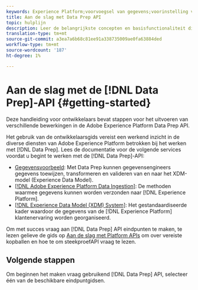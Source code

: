 ```yaml
---
keywords: Experience Platform;voorvoegsel van gegevens;voorinstelling van gegevens, api;problemen oplossen;API
title: Aan de slag met Data Prep API
topic: hulplijn
description: Leer de belangrijkste concepten en basisfunctionaliteit die u moet kennen om de eindpunten van de API van Prep van Gegevens te gebruiken om basisbewerkingen van CRUD voor gebruik met Mapper uit te voeren.
translation-type: tm+mt
source-git-commit: a3ea7a6b68c81ee91a338735009ae0fa63884ded
workflow-type: tm+mt
source-wordcount: '187'
ht-degree: 1%

---
```


# Aan de slag met de [!DNL Data Prep]-API {#getting-started}

Deze handleiding voor ontwikkelaars bevat stappen voor het uitvoeren van verschillende bewerkingen in de Adobe Experience Platform Data Prep API.

Het gebruik van de ontwikkelaarsgids vereist een werkend inzicht in de diverse diensten van Adobe Experience Platform betrokken bij het werken met [!DNL Data Prep]. Lees de documentatie voor de volgende services voordat u begint te werken met de [!DNL Data Prep]-API:

- [Gegevensvoorbeeld](../home.md): Met Data Prep kunnen gegevensengineers gegevens toewijzen, transformeren en valideren van en naar het XDM-model (Experience Data Model).
- [[!DNL Adobe Experience Platform Data Ingestion]](../../ingestion/home.md): De methoden waarmee gegevens kunnen worden verzonden naar  [!DNL Experience Platform].
- [[!DNL Experience Data Model (XDM) System]](../../xdm/home.md): Het gestandaardiseerde kader waardoor de gegevens van de  [!DNL Experience Platform] klantenervaring worden georganiseerd.

Om met succes vraag aan [!DNL Data Prep] API eindpunten te maken, te lezen gelieve de gids op [Aan de slag met Platform APIs](../../landing/api-guide.md) om over vereiste kopballen en hoe te om steekproefAPI vraag te lezen.

## Volgende stappen

Om beginnen het maken vraag gebruikend [!DNL Data Prep] API, selecteer één van de beschikbare eindpuntgidsen.